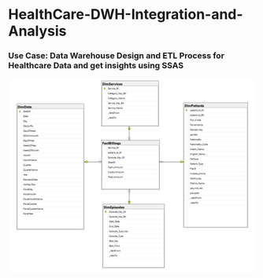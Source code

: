 # HealthCare-DWH-Integration-and-Analysis
### Use Case: Data Warehouse Design and ETL Process for Healthcare Data and get insights using SSAS



![Dataset Schema Overview](https://github.com/3amory99/HealthCare-DWH-Integration-and-Analysis/blob/master/images/star%20schema.PNG)
